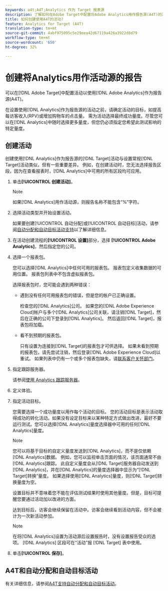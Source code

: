 ```yaml
---
keywords: a4t;A4T;Analytics 作为 Target 报表源
description: 了解如何在Adobe Target中配置将Adobe Analytics用作报告源(A4T)的活动。
title: 如何创建使用A4T的活动?
feature: Analytics for Target (A4T)
translation-type: tm+mt
source-git-commit: 4abf975095c5e29eea42d67119a426a3922d8d79
workflow-type: tm+mt
source-wordcount: '650'
ht-degree: 32%

---
```



# 创建将Analytics用作活动源的报告

可以在[!DNL Adobe Target]中配置活动以使用[!DNL Adobe Analytics]作为报告源(A4T)。

在设置使用[!DNL Analytics]作为报告源的活动之前，请确定活动的目标，如提高每访客收入(RPV)或增加购物车的点击量。 需为活动选择最终成功量度。尽管您可以在[!DNL Analytics]中随时选择更多量度，但您仍必须指定您希望此测试影响的特定量度。

## 创建活动

创建使用[!DNL Analytics]作为报告源的[!DNL Target]活动与设置常规[!DNL Target]活动类似，但有一些重要差异。 例如，在创建活动时，您无法选择报告区段，因为在查看报表时，[!DNL Analytics]中可用的所有区段均可应用。

1. 单击&#x200B;**[!UICONTROL 创建活动]**。

   >[!NOTE]
   >
   >如果[!DNL Analytics]用作活动源，则报告名称不能包含“%”字符。

1. 选择活动类型并开始设置活动。

   如果要创建[!UICONTROL 自动分配]或[!UICONTROL 自动目标]活动，请参阅[自动分配和自动目标活动支持](/help/c-integrating-target-with-mac/a4t/a4t-at-aa.md)以了解详细信息。

1. 在活动创建流程的&#x200B;**[!UICONTROL 设置]**&#x200B;部分，选择 **[!UICONTROL Adobe Analytics]**，然后指定您的公司。
1. 选择一个报表包。

   您可以选择[!DNL Analytics]中任何可用的报表包。 报表包定义收集数据的可用位置。 报表包列表中不包含虚拟报表包。

   选择报表包时，您可能会遇到两种错误：

   * 遇到没有任何可用报表包的错误，但是您的帐户已正确设置。

      检查您的[!DNL Analytics]公司。 如果您的[!DNL Adobe Experience Cloud]帐户与多个[!DNL Analytics]公司关联，请注销[!DNL Target]，然后在正确的公司下登录到[!DNL Analytics]。 然后返回[!DNL Target]，报表包将加载。

   * 看不到预期的报表包。

      只有设置为连接到[!DNL Target]的报表包才可供选择。 如果未看到预期的报表包，请先尝试注销，然后登录[!DNL Adobe Experience Cloud]以重试。
   如果列表中仍有一个或多个报表包缺失，请[联系客户关怀部门](/help/cmp-resources-and-contact-information.md#reference_ACA3391A00EF467B87930A450050077C)。

1. 指定跟踪服务器。

   请参阅[使用 Analytics 跟踪服务器](/help/c-integrating-target-with-mac/a4t/analytics-tracking-server.md#task_72077BA7E93C4A65A715A18F32228823)。

1. 定义体验。
1. 指定活动目标。

   您需要选择一个成功量度以用作每个活动的目标。 您的活动目标是表示活动取得成功的转化活动。如果没有设定目标来以某种特定方式做出改进，最好不要运行测试。您可以选择[!DNL Analytics]量度选择器中可用的任何[!DNL Analytics]量度。

   >[!NOTE]
   >
   >您可以将基于目标的自定义量度发送到[!DNL Analytics]，而不是仅依赖[!DNL Analytics]数据。 例如，您可以监视单击页面的情况，该页面通常不由[!DNL Analytics]跟踪。 此自定义量度会从[!DNL Target]服务器自动发送到[!DNL Analytics]，并在[!DNL Analytics]的量度选择器中显示为“[!DNL Target]转换”量度。 如果选择使用[!DNL Analytics]量度，则[!DNL Target]转换量度为空。

   设置目标并不意味着您不能在评估测试结果时使用其他量度。但是，目标可提醒您要通过活动加以改进的方面。

   达到目标后，访客会继续保留在活动中。访客会继续看到活动内容，但不会被计为一次新活动参加。

   >[!NOTE]
   >
   >在将[!DNL Analytics]设置为活动源后设置报告时，没有设置报告受众的选项。 [!DNL Analytics] 区段可在“活动”报 [!DNL Target] 表中使用。

1. 单击&#x200B;**[!UICONTROL 保存]**。

## A4T和自动分配和自动目标活动

有关详细信息，请参阅[A4T支持自动分配和自动目标活动](/help/c-integrating-target-with-mac/a4t/a4t-at-aa.md)。